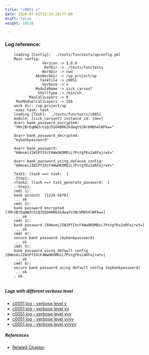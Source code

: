 ```yaml
---
title: "c0051_v"
date: 2020-07-01T15:34:28+77:00
draft: false
weight: 10510

---
```


### Log reference: <no value>

```
    loading [Config]:  ./tests/functests/upconfig.yml
    Main config:
                 Version -> 1.0.0
                  RefDir -> ./tests/functests
                 WorkDir -> cwd
              AbsWorkDir -> /up_project/up
                TaskFile -> c0051
                 Verbose -> v
              ModuleName -> sick_carson7
               ShellType -> /bin/sh
           MaxCallLayers -> 8
     MaxModuelCallLayers -> 256
    work dir: /up_project/up
    -exec task: task
    loading [Task]:  ./tests/functests/c0051
    module: [sick_carson7] instance id: [dev]
    dvar> bank_password_encrypted:
    "YM+2BrEqHW3rh1QJ5GO40R62kdwqtVJNrbM6h4lWFkw="
    
    dvar> bank_password_decrypted:
    "mybankpassword"
    
    dvar> bank_password:
    "6HmsmiJIW1PfIXcF4WwOKOMDiL7PstgfKs2aRFajrwY="
    
    dvar> bank_password_using_defause_config:
    "6HmsmiJIW1PfIXcF4WwOKOMDiL7PstgfKs2aRFajrwY="
    
    Task1: [task ==> task:  ]
    -Step1:
    =Task2: [task ==> task_generate_password:  ]
    --Step1:
    cmd( 1):
    bank account  [1234-5678]
     .. ok
    cmd( 2):
    bank password encrypted [YM+2BrEqHW3rh1QJ5GO40R62kdwqtVJNrbM6h4lWFkw=]
     .. ok
    cmd( 3):
    bank password [6HmsmiJIW1PfIXcF4WwOKOMDiL7PstgfKs2aRFajrwY=]
     .. ok
    cmd( 4):
    secure bank password [mybankpassword]
     .. ok
    cmd( 5):
    bank password using default config [6HmsmiJIW1PfIXcF4WwOKOMDiL7PstgfKs2aRFajrwY=]
     .. ok
    cmd( 6):
    secure bank password using default config [mybankpassword]
     .. ok
    . ok
    
```

##### Logs with different verbose level
* [c0051 log - verbose level v](../../logs/c0051_v)
* [c0051 log - verbose level vv](../../logs/c0051_vv)
* [c0051 log - verbose level vvv](../../logs/c0051_vvv)
* [c0051 log - verbose level vvvv](../../logs/c0051_vvvv)
* [c0051 log - verbose level vvvvv](../../logs/c0051_vvvvv)

##### References
* [Related Chapter](../../security/c0051)
